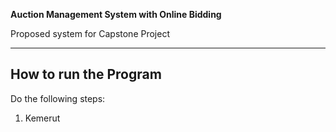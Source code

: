 **Auction Management System with Online Bidding**

Proposed system for Capstone Project

---

## How to run the Program

Do the following steps:

1. Kemerut
